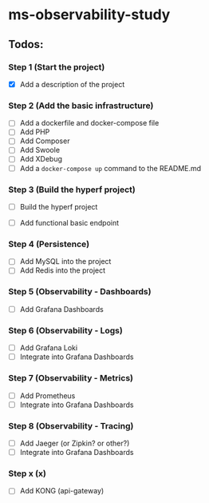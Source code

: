 # ms-observability-study

## Todos:

### Step 1 (Start the project)
- [x] Add a description of the project

### Step 2 (Add the basic infrastructure)
- [ ] Add a dockerfile and docker-compose file
- [ ] Add PHP
- [ ] Add Composer
- [ ] Add Swoole
- [ ] Add XDebug
- [ ] Add a `docker-compose up` command to the README.md

### Step 3 (Build the hyperf project)
- [ ] Build the hyperf project
- [ ] Add functional basic endpoint


### Step 4 (Persistence)
- [ ] Add MySQL into the project
- [ ] Add Redis into the project

### Step 5 (Observability - Dashboards)
- [ ] Add Grafana Dashboards

### Step 6 (Observability - Logs)
- [ ] Add Grafana Loki
- [ ] Integrate into Grafana Dashboards

### Step 7 (Observability - Metrics)
- [ ] Add Prometheus
- [ ] Integrate into Grafana Dashboards

### Step 8 (Observability - Tracing)
- [ ] Add Jaeger (or Zipkin? or other?)
- [ ] Integrate into Grafana Dashboards

### Step x (x)
- [ ] Add KONG (api-gateway)
